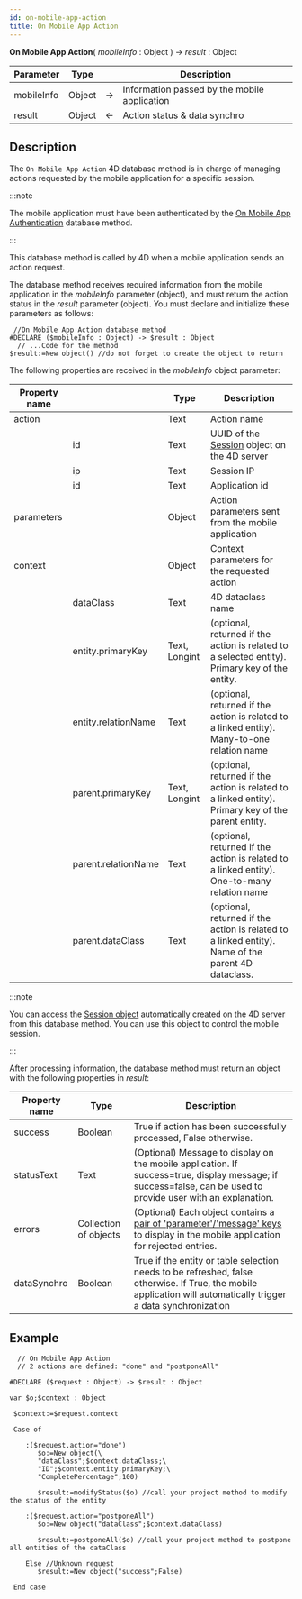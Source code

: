 ```yaml
---
id: on-mobile-app-action
title: On Mobile App Action
---
```


**On Mobile App Action**( *mobileInfo* : Object ) -> *result* : Object

|Parameter|Type||Description|
|---|---|----|---|
|mobileInfo|Object|->|Information passed by the mobile application|
|result|Object|<-|Action status & data synchro|


## Description

The `On Mobile App Action` 4D database method is in charge of managing actions requested by the mobile application for a specific session.  

:::note

The mobile application must have been authenticated by the [On Mobile App Authentication](../4d/on-mobile-app-authentication) database method. 

:::

This database method is called by 4D when a mobile application sends an action request. 

The database method receives required information from the mobile application in the *mobileInfo* parameter (object), and must return the action status in the *result* parameter (object). You must declare and initialize these parameters as follows:

```4d
 //On Mobile App Action database method
#DECLARE ($mobileInfo : Object) -> $result : Object
  // ...Code for the method
$result:=New object() //do not forget to create the object to return
```
 
The following properties are received in the *mobileInfo* object parameter:


|Property name||Type|Description|
|---|---|----|---|
|action||Text|Action name|
||id|Text|UUID of the [Session](https://developer.4d.com/docs/en/API/SessionClass.html) object on the 4D server|
||ip|Text|Session IP|
||id|Text|Application id|
|parameters||Object|Action parameters sent from the mobile application|
|context||Object|Context parameters for the requested action|
||dataClass|Text|4D dataclass name|
||entity.primaryKey|Text, Longint|(optional, returned if the action is related to a selected entity). Primary key of the entity. |
||entity.relationName|Text|(optional, returned if the action is related to a linked entity). Many-to-one relation name|
||parent.primaryKey|Text, Longint |(optional, returned if the action is related to a linked entity). Primary key of the parent entity.|
||parent.relationName|Text|(optional, returned if the action is related to a linked entity). One-to-many relation name|
||parent.dataClass|Text|(optional, returned if the action is related to a linked entity). Name of the parent 4D dataclass.|

:::note

You can access the [Session object](https://developer.4d.com/docs/en/API/SessionClass.html) automatically created on the 4D server from this database method. You can use this object to control the mobile session. 

:::
	
After processing information, the database method must return an object with the following properties in *result*:

|Property name|Type|Description|
|---|----|---|
|success|Boolean|True if action has been successfully processed, False otherwise.|
|statusText|Text|(Optional) Message to display on the mobile application. If success=true, display message; if success=false, can be used to provide user with an explanation.|
|errors|Collection of objects|(Optional) Each object contains a [pair of 'parameter'/'message' keys](../project-definition/actions#update-pending-tasks-that-failed) to display in the mobile application for rejected entries.|
|dataSynchro|Boolean|True if the entity or table selection needs to be refreshed, false otherwise. If True, the mobile application will automatically trigger a data synchronization|
		
## Example  

```4d
  // On Mobile App Action
  // 2 actions are defined: "done" and "postponeAll"
 
#DECLARE ($request : Object) -> $result : Object

var $o;$context : Object
 
 $context:=$request.context
 
 Case of
 
    :($request.action="done")
       $o:=New object(\
       "dataClass";$context.dataClass;\
       "ID";$context.entity.primaryKey;\
       "CompletePercentage";100)
 
       $result:=modifyStatus($o) //call your project method to modify the status of the entity
 
    :($request.action="postponeAll")
       $o:=New object("dataClass";$context.dataClass)
 
       $result:=postponeAll($o) //call your project method to postpone all entities of the dataClass
 
    Else //Unknown request
       $result:=New object("success";False)
 
 End case
 
 ```